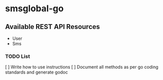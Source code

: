 # smsglobal-go

## Available REST API Resources
* User
* Sms

### TODO List
[ ] Write how to use instructions
[ ] Document all methods as per go coding standards and generate godoc
